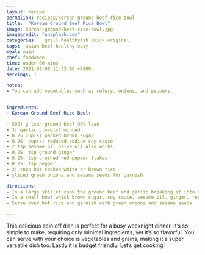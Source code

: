 ```yaml
---
layout: recipe
permalink: recipes/korean-ground-beef-rice-bowl
title:  "Korean Ground Beef Rice Bowl"
image: korean-ground-beef-rice-bowl.jpg
imagecredit: "unsplash.com"
categories:   grill healthyish quick original
tags:  asian beef healthy easy
meal: main
chef: foodwage
time: under 60 mins
date: 2021-08-08 11:33:00 +0800
servings: 1

notes:
- You can add vegetables such as celery, onions, and peppers.


ingredients:
- Korean Ground Beef Rice Bowl:

- 500| g lean ground beef 90% lean
- 3| garlic clove(s) minced
- 0.25 cup(s) packed brown sugar
- 0.25| cup(s) reduced-sodium soy sauce
- 2 tsp sesame oil olive oil also works
- 0.25| tsp ground ginger
- 0.25| tsp crushed red pepper flakes
- 0.25| tsp pepper
- 2| cups hot cooked white or brown rice
- sliced green onions and sesame seeds for garnish

directions:
- In a large skillet cook the ground beef and garlic breaking it into crumbles over medium heat until no longer pink.
- In a small bowl whisk brown sugar, soy sauce, sesame oil, ginger, red pepper flakes and pepper. Pour over the ground beef and let simmer for another minute or two.
- Serve over hot rice and garnish with green onions and sesame seeds.

---
```


This delicious spin off dish is perfect for a busy weeknight dinner. It’s so simple to make, requiring only minimal ingredients, yet it’s so flavorful.
You can serve with your choice is vegetables and grains, making it a super versatile dish too. Lastly it is budget friendly. Let’s get cooking!